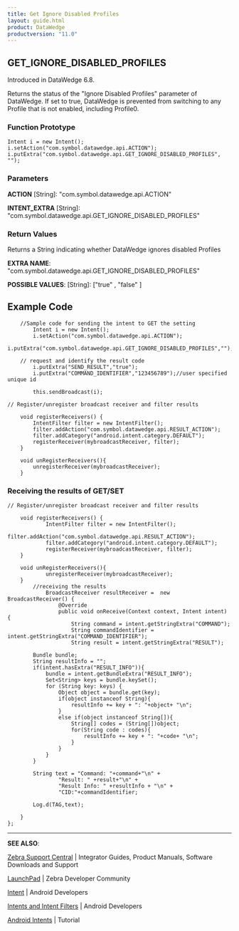 ```yaml
---
title: Get Ignore Disabled Profiles
layout: guide.html
product: DataWedge
productversion: "11.0"
---
```


## GET_IGNORE_DISABLED_PROFILES

Introduced in DataWedge 6.8.

Returns the status of the "Ignore Disabled Profiles" parameter of DataWedge. If set to true, DataWedge is prevented from switching to any Profile that is not enabled, including Profile0.

### Function Prototype

    Intent i = new Intent();
    i.setAction("com.symbol.datawedge.api.ACTION");
    i.putExtra("com.symbol.datawedge.api.GET_IGNORE_DISABLED_PROFILES", "");

### Parameters

**ACTION** [String]: "com.symbol.datawedge.api.ACTION"

**INTENT_EXTRA** [String]: "com.symbol.datawedge.api.GET_IGNORE_DISABLED_PROFILES"

### Return Values

Returns a String indicating whether DataWedge ignores disabled Profiles

**EXTRA NAME**: "com.symbol.datawedge.api.GET_IGNORE_DISABLED_PROFILES"

**POSSIBLE VALUES**: [String]: ["true" , "false" ]

## Example Code

    	//Sample code for sending the intent to GET the setting
    		Intent i = new Intent();
    		i.setAction("com.symbol.datawedge.api.ACTION");
    		i.putExtra("com.symbol.datawedge.api.GET_IGNORE_DISABLED_PROFILES","");

    	// request and identify the result code
    		i.putExtra("SEND_RESULT","true");
    		i.putExtra("COMMAND_IDENTIFIER","123456789");//user specified unique id

    		this.sendBroadcast(i);

    // Register/unregister broadcast receiver and filter results

    	void registerReceivers() {
    	    IntentFilter filter = new IntentFilter();
    	    filter.addAction("com.symbol.datawedge.api.RESULT_ACTION");
    	    filter.addCategory("android.intent.category.DEFAULT");
    	    registerReceiver(mybroadcastReceiver, filter);
    	}

    	void unRegisterReceivers(){
    	    unregisterReceiver(mybroadcastReceiver);
    	}

### Receiving the results of GET/SET

    // Register/unregister broadcast receiver and filter results

    	void registerReceivers() {
    	        IntentFilter filter = new IntentFilter();
    	        filter.addAction("com.symbol.datawedge.api.RESULT_ACTION");
    	        filter.addCategory("android.intent.category.DEFAULT");
    	        registerReceiver(mybroadcastReceiver, filter);
    	}

    	void unRegisterReceivers(){
    	        unregisterReceiver(mybroadcastReceiver);
    	}
    		//receiving the results
    			BroadcastReceiver resultReceiver =  new BroadcastReceiver() {
    			    @Override
    		    	public void onReceive(Context context, Intent intent) {
    		        	String command = intent.getStringExtra("COMMAND");
    		        	String commandIdentifier = intent.getStringExtra("COMMAND_IDENTIFIER");
    		        	String result = intent.getStringExtra("RESULT");

            Bundle bundle;
        	String resultInfo = "";
        	if(intent.hasExtra("RESULT_INFO")){
            	bundle = intent.getBundleExtra("RESULT_INFO");
            	Set<String> keys = bundle.keySet();
            	for (String key: keys) {
                	Object object = bundle.get(key);
                	if(object instanceof String){
                    	resultInfo += key + ": "+object+ "\n";
                	}
                	else if(object instanceof String[]){
                    	String[] codes = (String[])object;
                    	for(String code : codes){
                        	resultInfo += key + ": "+code+ "\n";
                    	}
                	}
            	}
        	}

        	String text = "Command: "+command+"\n" +
            	    "Result: " +result+"\n" +
                	"Result Info: " +resultInfo + "\n" +
                	"CID:"+commandIdentifier;

            Log.d(TAG,text);

    	}
    };

---

**SEE ALSO**:

[Zebra Support Central](https://www.zebra.com/us/en/support-downloads.html) | Integrator Guides, Product Manuals, Software Downloads and Support

[LaunchPad](https://developer.zebra.com/welcome) | Zebra Developer Community

[Intent](https://developer.android.com/reference/android/content/Intent.html) | Android Developers

[Intents and Intent Filters](http://developer.android.com/guide/components/intents-filters.html) | Android Developers

[Android Intents](http://www.vogella.com/tutorials/AndroidIntent/article.html) | Tutorial
